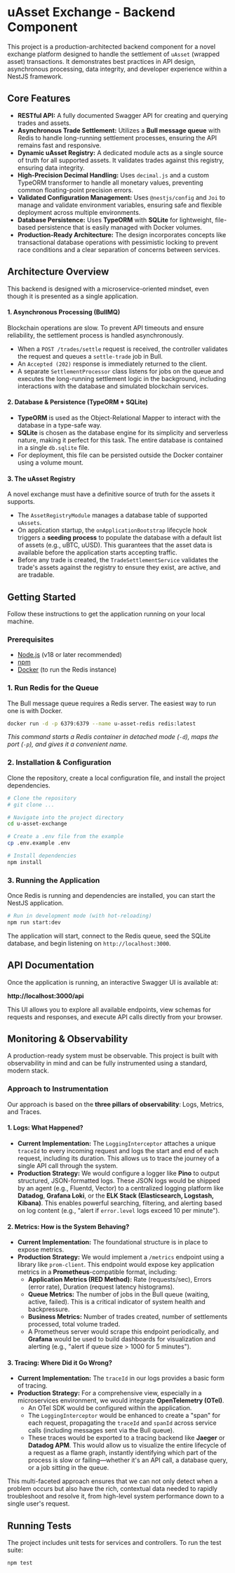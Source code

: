 # uAsset Exchange - Backend Component

This project is a production-architected backend component for a novel exchange platform designed to handle the settlement of `uAsset` (wrapped asset) transactions. It demonstrates best practices in API design, asynchronous processing, data integrity, and developer experience within a NestJS framework.

## Core Features

-   **RESTful API:** A fully documented Swagger API for creating and querying trades and assets.
-   **Asynchronous Trade Settlement:** Utilizes a **Bull message queue** with Redis to handle long-running settlement processes, ensuring the API remains fast and responsive.
-   **Dynamic uAsset Registry:** A dedicated module acts as a single source of truth for all supported assets. It validates trades against this registry, ensuring data integrity.
-   **High-Precision Decimal Handling:** Uses `decimal.js` and a custom TypeORM transformer to handle all monetary values, preventing common floating-point precision errors.
-   **Validated Configuration Management:** Uses `@nestjs/config` and `Joi` to manage and validate environment variables, ensuring safe and flexible deployment across multiple environments.
-   **Database Persistence:** Uses **TypeORM** with **SQLite** for lightweight, file-based persistence that is easily managed with Docker volumes.
-   **Production-Ready Architecture:** The design incorporates concepts like transactional database operations with pessimistic locking to prevent race conditions and a clear separation of concerns between services.

## Architecture Overview

This backend is designed with a microservice-oriented mindset, even though it is presented as a single application.

#### 1. Asynchronous Processing (BullMQ)

Blockchain operations are slow. To prevent API timeouts and ensure reliability, the settlement process is handled asynchronously.

-   When a `POST /trades/settle` request is received, the controller validates the request and queues a `settle-trade` job in Bull.
-   An `Accepted (202)` response is immediately returned to the client.
-   A separate `SettlementProcessor` class listens for jobs on the queue and executes the long-running settlement logic in the background, including interactions with the database and simulated blockchain services.

#### 2. Database & Persistence (TypeORM + SQLite)

-   **TypeORM** is used as the Object-Relational Mapper to interact with the database in a type-safe way.
-   **SQLite** is chosen as the database engine for its simplicity and serverless nature, making it perfect for this task. The entire database is contained in a single `db.sqlite` file.
-   For deployment, this file can be persisted outside the Docker container using a volume mount.

#### 3. The uAsset Registry

A novel exchange must have a definitive source of truth for the assets it supports.
-   The `AssetRegistryModule` manages a database table of supported `uAssets`.
-   On application startup, the `onApplicationBootstrap` lifecycle hook triggers a **seeding process** to populate the database with a default list of assets (e.g., uBTC, uUSD). This guarantees that the asset data is available before the application starts accepting traffic.
-   Before any trade is created, the `TradeSettlementService` validates the trade's assets against the registry to ensure they exist, are active, and are tradable.

## Getting Started

Follow these instructions to get the application running on your local machine.

### Prerequisites

-   [Node.js](https://nodejs.org/) (v18 or later recommended)
-   [npm](https://www.npmjs.com/)
-   [Docker](https://www.docker.com/) (to run the Redis instance)

### 1. Run Redis for the Queue

The Bull message queue requires a Redis server. The easiest way to run one is with Docker.

```bash
docker run -d -p 6379:6379 --name u-asset-redis redis:latest
```
*This command starts a Redis container in detached mode (`-d`), maps the port (`-p`), and gives it a convenient name.*

### 2. Installation & Configuration

Clone the repository, create a local configuration file, and install the project dependencies.

```bash
# Clone the repository
# git clone ...

# Navigate into the project directory
cd u-asset-exchange

# Create a .env file from the example
cp .env.example .env

# Install dependencies
npm install
```

### 3. Running the Application

Once Redis is running and dependencies are installed, you can start the NestJS application.

```bash
# Run in development mode (with hot-reloading)
npm run start:dev
```
The application will start, connect to the Redis queue, seed the SQLite database, and begin listening on `http://localhost:3000`.

## API Documentation

Once the application is running, an interactive Swagger UI is available at:

**http://localhost:3000/api**

This UI allows you to explore all available endpoints, view schemas for requests and responses, and execute API calls directly from your browser.

## Monitoring & Observability

A production-ready system must be observable. This project is built with observability in mind and can be fully instrumented using a standard, modern stack.

### Approach to Instrumentation

Our approach is based on the **three pillars of observability**: Logs, Metrics, and Traces.

#### 1. Logs: What Happened?

-   **Current Implementation:** The `LoggingInterceptor` attaches a unique `traceId` to every incoming request and logs the start and end of each request, including its duration. This allows us to trace the journey of a single API call through the system.
-   **Production Strategy:** We would configure a logger like **Pino** to output structured, JSON-formatted logs. These JSON logs would be shipped by an agent (e.g., Fluentd, Vector) to a centralized logging platform like **Datadog**, **Grafana Loki**, or the **ELK Stack (Elasticsearch, Logstash, Kibana)**. This enables powerful searching, filtering, and alerting based on log content (e.g., "alert if `error.level` logs exceed 10 per minute").

#### 2. Metrics: How is the System Behaving?

-   **Current Implementation:** The foundational structure is in place to expose metrics.
-   **Production Strategy:** We would implement a `/metrics` endpoint using a library like `prom-client`. This endpoint would expose key application metrics in a **Prometheus**-compatible format, including:
    -   **Application Metrics (RED Method):** Rate (requests/sec), Errors (error rate), Duration (request latency histograms).
    -   **Queue Metrics:** The number of jobs in the Bull queue (waiting, active, failed). This is a critical indicator of system health and backpressure.
    -   **Business Metrics:** Number of trades created, number of settlements processed, total volume traded.
    -   A Prometheus server would scrape this endpoint periodically, and **Grafana** would be used to build dashboards for visualization and alerting (e.g., "alert if queue size > 1000 for 5 minutes").

#### 3. Tracing: Where Did it Go Wrong?

-   **Current Implementation:** The `traceId` in our logs provides a basic form of tracing.
-   **Production Strategy:** For a comprehensive view, especially in a microservices environment, we would integrate **OpenTelemetry (OTel)**.
    -   An OTel SDK would be configured within the application.
    -   The `LoggingInterceptor` would be enhanced to create a "span" for each request, propagating the `traceId` and `spanId` across service calls (including messages sent via the Bull queue).
    -   These traces would be exported to a tracing backend like **Jaeger** or **Datadog APM**. This would allow us to visualize the entire lifecycle of a request as a flame graph, instantly identifying which part of the process is slow or failing—whether it's an API call, a database query, or a job sitting in the queue.

This multi-faceted approach ensures that we can not only detect when a problem occurs but also have the rich, contextual data needed to rapidly troubleshoot and resolve it, from high-level system performance down to a single user's request.

## Running Tests

The project includes unit tests for services and controllers. To run the test suite:

```bash
npm test
```